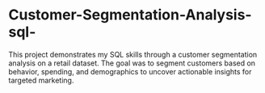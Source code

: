 # Customer-Segmentation-Analysis-sql-
This project demonstrates my SQL skills through a customer segmentation analysis on a retail dataset. The goal was to segment customers based on behavior, spending, and demographics to uncover actionable insights for targeted marketing.
